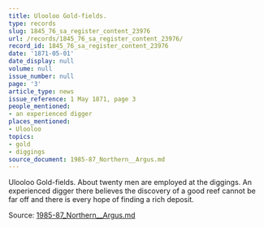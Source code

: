 ```yaml
---
title: Ulooloo Gold-fields.
type: records
slug: 1845_76_sa_register_content_23976
url: /records/1845_76_sa_register_content_23976/
record_id: 1845_76_sa_register_content_23976
date: '1871-05-01'
date_display: null
volume: null
issue_number: null
page: '3'
article_type: news
issue_reference: 1 May 1871, page 3
people_mentioned:
- an experienced digger
places_mentioned:
- Ulooloo
topics:
- gold
- diggings
source_document: 1985-87_Northern__Argus.md
---
```


Ulooloo Gold-fields.  About twenty men are employed at the diggings.  An experienced digger there believes the discovery of a good reef cannot be far off and there is every hope of finding a rich deposit.

Source: [1985-87_Northern__Argus.md](/downloads/markdown/1985-87_Northern__Argus.md)
